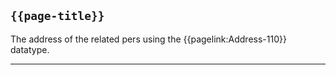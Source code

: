 ## <code>{{page-title}}</code>

The address of the related pers using the {{pagelink:Address-110}} datatype.

---


